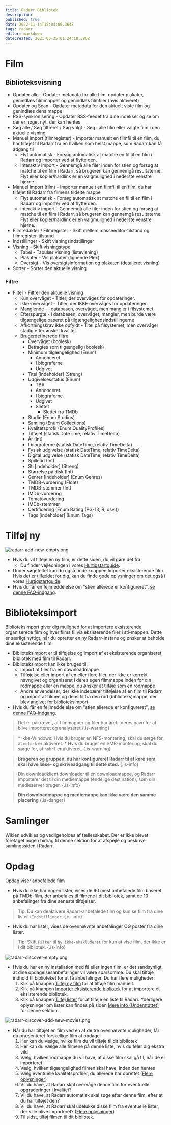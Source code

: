 ```yaml
---
title: Radarr Bibliotek
description: 
published: true
date: 2022-11-14T15:04:06.364Z
tags: radarr
editor: markdown
dateCreated: 2021-05-25T01:24:18.386Z
---
```


# Film

## Biblioteksvisning

- Opdater alle - Opdater metadata for alle film, opdater plakater, genindlæs filmmapper og genindlæs filmfiler (hvis aktiveret)
- Opdater og Scan - Opdater metadata for den aktuelt viste film og genindlæs dens mappe
- RSS-synkronisering - Opdater RSS-feedet fra dine indekser og se om der er noget nyt, der kan hentes
- Søg alle / Søg filtreret / Søg valgt - Søg i alle film eller valgte film i den aktuelle visning
- Manuel import (filmregister) - Importer manuelt en filmfil til en film, du har tilføjet til Radarr fra en hvilken som helst mappe, som Radarr kan få adgang til
  - Flyt automatisk - Forsøg automatisk at matche en fil til en film i Radarr og importer ved at flytte den.
  - Interaktiv import - Gennemgå alle filer inden for stien og forsøg at matche til en film i Radarr, så brugeren kan gennemgå resultaterne. Flyt eller kopier/hardlink er en valgmulighed i nederste venstre hjørne.
- Manuel import (film) - Importer manuelt en filmfil til en film, du har tilføjet til Radarr fra filmens tildelte mappe
  - Flyt automatisk - Forsøg automatisk at matche en fil til en film i Radarr og importer ved at flytte den.
  - Interaktiv import - Gennemgå alle filer inden for stien og forsøg at matche til en film i Radarr, så brugeren kan gennemgå resultaterne. Flyt eller kopier/hardlink er en valgmulighed i nederste venstre hjørne.
- Filmredaktør / Filmregister - Skift mellem masseeditor-tilstand og filmregister-tilstand
- Indstillinger - Skift visningsindstillinger
- Visning - Skift visningstype
  - Tabel - Tabulær visning (listevisning)
  - Plakater - Vis plakater (lignende Plex)
  - Oversigt - Vis oversigtsinformation og plakaten (detaljeret visning)
- Sorter - Sorter den aktuelle visning

### Filtre

- Filter - Filtrer den aktuelle visning
  - Kun overvåget - Titler, der overvåges for opdateringer.
  - Ikke-overvåget - Titler, der IKKE overvåges for opdateringer.
  - Manglende - I databasen, overvåget, men mangler i filsystemet.
  - Efterspurgte - I databasen, overvåget, mangler, men burde være tilgængelige baseret på tilgængelighedsindstillingerne
  - Afkortningskrav ikke opfyldt - Titel på filsystemet, men overvåger stadig efter ønsket kvalitet.
  - Brugerdefinerede filtre
    - Overvåget (boolesk)
    - Betragtes som tilgængelig (boolesk)
    - Minimum tilgængelighed (Enum)
      - Annonceret
      - I biograferne
      - Udgivet
    - Titel \[indeholder\] (Streng)
    - Udgivelsesstatus (Enum)
      - TBA
      - Annonceret
      - I biograferne
      - Udgivet
      - Slettet
        - Slettet fra TMDb
    - Studie (Enum Studios)
    - Samling (Enum Collections)
    - Kvalitetsprofil (Enum QualityProfiles)
    - Tilføjet (statisk DateTime, relativ TimeDelta)
    - År (Int)
    - I biograferne (statisk DateTime, relativ TimeDelta)
    - Fysisk udgivelse (statisk DateTime, relativ TimeDelta)
    - Digital udgivelse (statisk DateTime, relativ TimeDelta)
    - Spilletid (Int)
    - Sti \[indeholder\] (Streng)
    - Størrelse på disk (Int)
    - Genrer \[indeholder\] (Enum Genres)
    - TMDB-vurdering (Float)
    - TMDB-stemmer (Int)
    - IMDb-vurdering
    - Tomatovurdering
    - IMDb-stemmer
    - Certificering (Enum Rating (PG-13, R, osv.))
    - Tags \[indeholder\] (Enum Tags)

# Tilføj ny

![radarr-add-new-empty.png](/assets/radarr/radarr-add-new-empty.png)

- Hvis du vil tilføje en ny film, er dette siden, du vil gøre det fra.
  - Du finder vejledningen i vores [Hurtigstartguide](/radarr/quick-start-guide).
- Under søgefeltet kan du også finde knappen Importer eksisterende film. Hvis det er tilfældet for dig, kan du finde gode oplysninger om det også i vores [Hurtigstartguide](/radarr/quick-start-guide).
- Hvis du får en fejlmeddelelse om "stien allerede er konfigureret", [se denne FAQ-indgang](/radarr/faq#path-is-already-configured-for-an-existing-movie).

# Biblioteksimport

Biblioteksimport giver dig mulighed for at importere eksisterende organiserede film og hver films fil via eksisterende filer i sti-mappen. Dette er særligt nyttigt, når du opretter en ny Radarr-instans og ønsker at beholde dine eksisterende film.

- Biblioteksimport er til tilføjelse og import af et eksisterende organiseret bibliotek med film til Radarr.
- Biblioteksimport kan ikke bruges til:
  - Import af filer fra en downloadmappe
  - Tilføjelse eller import af en eller flere filer, der ikke er korrekt navngivet og organiseret i deres egen filmmappe inden for din rodmappe eller en mappe, du ønsker at tilføje som en rodmappe
  - Andre anvendelser, der ikke indebærer tilføjelse af en film til Radarr og import af filmen og dens fil fra den rod (biblioteks)mappe, der blev angivet for biblioteksimport
- Hvis du får en fejlmeddelelse om "stien allerede er konfigureret", [se denne FAQ-indgang](/radarr/faq#path-is-already-configured-for-an-existing-movie).

> Det er påkrævet, at filmmapper og filer har året i deres navn for at blive importeret og analyseret.{.is-warning}

> \* Ikke-Windows: Hvis du bruger en NFS-montering, skal du sørge for, at `nolock` er aktiveret.
> \* Hvis du bruger en SMB-montering, skal du sørge for, at `nobrl` er aktiveret.
{.is-warning}

> **Brugeren og gruppen, du har konfigureret Radarr til at køre som, skal have læse- og skriveadgang til dette sted.**
{.is-info}

> Din downloadklient downloader til en downloadmappe, og Radarr importerer det til din mediemappe (endelige destination), som din medieserver bruger.
{.is-info}

> **Din downloadmappe og mediemappe kan ikke være den samme placering**
{.is-danger}

# Samlinger

Wikien udvikles og vedligeholdes af fællesskabet.
Der er ikke blevet foretaget nogen bidrag til denne sektion for at afspejle og beskrive samlingssiden i Radarr.

# Opdag

Opdag viser anbefalede film

- Hvis du ikke har nogen lister, vises de 90 mest anbefalede film baseret på TMDb-film, der anbefales til filmene i dit bibliotek, samt de 10 anbefalinger fra dine seneste tilføjelser.

> Tip: Du kan deaktivere Radarr-anbefalede film og kun se film fra dine lister i `Indstillinger`.
{.is-info}

- Hvis du har lister, vises de ovennævnte anbefalinger OG poster fra dine lister.

> Tip: Skift `Filter` til `Ny ikke-ekskluderet` for kun at vise film, der ikke er i dit bibliotek.
{.is-info}

![radarr-discover-empty.png](/assets/radarr/radarr-discover-empty.png)

- Hvis du har en ny installation med få eller ingen film, er det sandsynligt, at dine opdagelsesanbefalinger vil være sparsomme. Du skal tilføje indhold til biblioteket for at få anbefalinger. Du har flere muligheder:
  1. Klik på knappen [Tilføj ny film](/radarr/library#add-new) for at tilføje film manuelt.
  1. Klik på knappen [Importer eksisterende bibliotek](/radarr/library#library-import) for at importere et eksisterende bibliotek.
  1. Klik på knappen [Tilføj lister](/radarr/settings#lists) for at tilføje en liste til Radarr. Yderligere oplysninger om lister kan findes på siden [Mere info (Understøttet)](/radarr/faq#what-are-lists-and-what-can-they-do-for-me) for denne sektion.

![radarr-discover-add-new-movies.png](/assets/radarr/radarr-discover-add-new-movies.png)

- Når du har tilføjet en film ved en af de tre ovennævnte muligheder, får du præsenteret forskellige film at opdage.
    1. Her kan du vælge, hvilke film du vil tilføje til dit bibliotek
    1. Her kan du vælge alle filmene på denne liste, hvis du føler dig ekstra vild
    1. Vælg, hvilken rodmappe du vil have, at disse film skal gå til, når de er importeret
    1. Vælg, hvilken tilgængelighed filmen skal have, inden den hentes
    1. Vælg eventuelle kvalitetsprofiler, du allerede har oprettet ([Flere oplysninger](/radarr/settings#quality-profiles))
    1. Vil du have, at Radarr skal overvåge denne film for eventuelle opgraderinger i kvalitet?
    1. Vil du have, at Radarr automatisk skal søge efter denne film, efter at du har tilføjet den?
    1. Vil du have, at Radarr skal udelukke disse film fra eventuelle lister, der ville blive importeret? ([Flere oplysninger](/radarr/settings#list-exclusion))
    1. Til sidst, tilføj filmen til dit bibliotek.